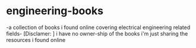 # engineering-books

-a collection of books i found online covering electrical engineering related fields-
[Disclamer: ] i have no owner-ship of the books i'm just sharing the resources i found online
 
